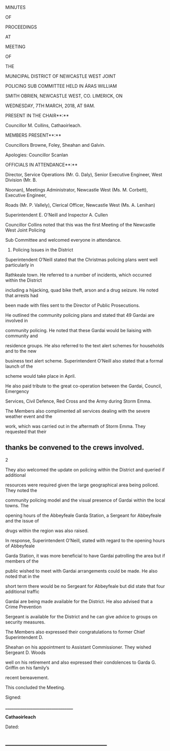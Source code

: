 MINUTES

OF

PROCEEDINGS

AT

MEETING

OF

THE

MUNICIPAL DISTRICT OF NEWCASTLE WEST JOINT

POLICING SUB COMMITTEE HELD IN ÁRAS WILLIAM

SMITH OBRIEN, NEWCASTLE WEST, CO. LIMERICK, ON

WEDNESDAY, 7TH MARCH, 2018, AT 9AM.

PRESENT IN THE CHAIR**:**

Councillor M. Collins, Cathaoirleach.

MEMBERS PRESENT**:**

Councillors Browne, Foley, Sheahan and Galvin.

Apologies: Councillor Scanlan

OFFICIALS IN ATTENDANCE**:**

Director, Service Operations (Mr. G. Daly), Senior Executive Engineer, West Division (Mr. B.

Noonan), Meetings Administrator, Newcastle West (Ms. M. Corbett), Executive Engineer,

Roads (Mr. P. Vallely), Clerical Officer, Newcastle West (Ms. A. Lenihan)

Superintendent E. O’Neill and Inspector A. Cullen

Councillor Collins noted that this was the first Meeting of the Newcastle West Joint Policing

Sub Committee and welcomed everyone in attendance.

1. Policing Issues in the District

Superintendent O’Neill stated that the Christmas policing plans went well particularly in

Rathkeale town. He referred to a number of incidents, which occurred within the District

including a hijacking, quad bike theft, arson and a drug seizure. He noted that arrests had

been made with files sent to the Director of Public Prosecutions.

He outlined the community policing plans and stated that 49 Gardai are involved in

community policing. He noted that these Gardai would be liaising with community and

residence groups. He also referred to the text alert schemes for households and to the new

business text alert scheme. Superintendent O’Neill also stated that a formal launch of the

scheme would take place in April.

He also paid tribute to the great co-operation between the Gardai, Council, Emergency

Services, Civil Defence, Red Cross and the Army during Storm Emma.

The Members also complimented all services dealing with the severe weather event and the

work, which was carried out in the aftermath of Storm Emma. They requested that their

thanks be convened to the crews involved.
---
2

They also welcomed the update on policing within the District and queried if additional

resources were required given the large geographical area being policed. They noted the

community policing model and the visual presence of Gardai within the local towns. The

opening hours of the Abbeyfeale Garda Station, a Sergeant for Abbeyfeale and the issue of

drugs within the region was also raised.

In response, Superintendent O’Neill, stated with regard to the opening hours of Abbeyfeale

Garda Station, it was more beneficial to have Gardai patrolling the area but if members of the

public wished to meet with Gardai arrangements could be made. He also noted that in the

short term there would be no Sergeant for Abbeyfeale but did state that four additional traffic

Gardai are being made available for the District. He also advised that a Crime Prevention

Sergeant is available for the District and he can give advice to groups on security measures.

The Members also expressed their congratulations to former Chief Superintendent D.

Sheahan on his appointment to Assistant Commissioner. They wished Sergeant D. Woods

well on his retirement and also expressed their condolences to Garda G. Griffin on his family’s

recent bereavement.

This concluded the Meeting.

Signed:

**\_\_\_\_\_\_\_\_\_\_\_\_\_\_\_\_\_\_\_\_\_\_\_\_\_\_\_\_\_\_\_\_**

**Cathaoirleach**

Dated:

**\_\_\_\_\_\_\_\_\_\_\_\_\_\_\_\_\_\_\_\_\_\_\_\_\_\_\_\_\_\_\_\_**
---
